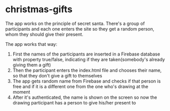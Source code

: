 # christmas-gifts
The app works on the principle of secret santa. There's a group of participants and each one enters the site so they get a random person, whom they should give their present. 

The app works that way:
1) First the names of the participants are inserted in a Firebase database with property true/false, indicating if they are taken(somebody's already giving them a gift)
3) Then the participant enters the index.html file and chooses their name, so that they don't give a gift to themselves 
4) The app gets random name from Firebase and checks if that person is free and if it is a different one from the one who's drawing at the moment
5) After it's authenticated, the name is shown on the screen so now the drawing participant has a person to give his/her present to
